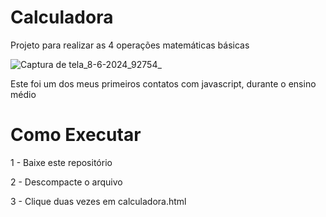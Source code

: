 # Calculadora

Projeto para realizar as 4 operações matemáticas básicas

![Captura de tela_8-6-2024_92754_](https://github.com/iruziky/Calculadora/assets/112575824/09af03e7-f538-467e-ae15-4e3a9f513df9)

Este foi um dos meus primeiros contatos com javascript, durante o ensino médio

# Como Executar

1 - Baixe este repositório

2 - Descompacte o arquivo

3 - Clique duas vezes em calculadora.html
